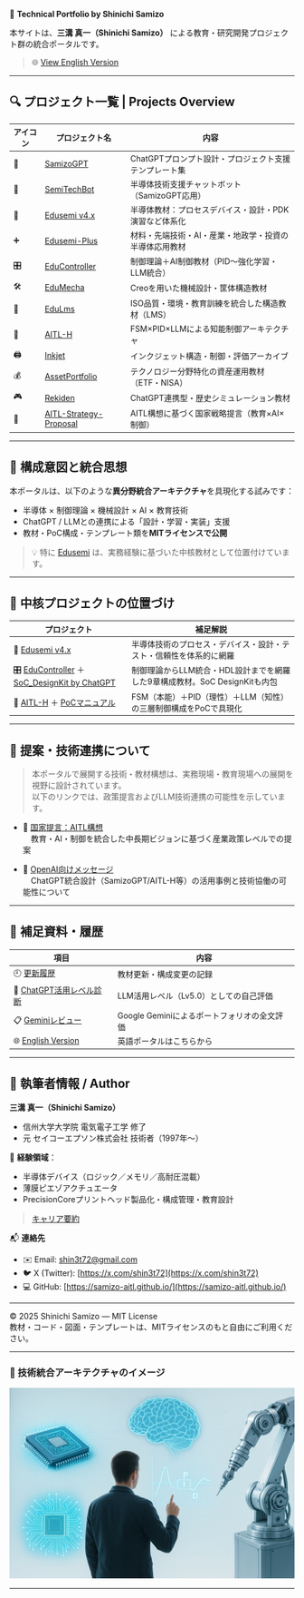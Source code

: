 🧠 **Technical Portfolio by Shinichi Samizo**

本サイトは、**三溝 真一（Shinichi Samizo）** による教育・研究開発プロジェクト群の統合ポータルです。

> 🌐 [View English Version](./en/index.md)

---

## 🔍 プロジェクト一覧 | Projects Overview

| アイコン | プロジェクト名 | 内容 |
|---------|----------------|------|
| 🧠 | [SamizoGPT](https://samizo-aitl.github.io/SamizoGPT/) | ChatGPTプロンプト設計・プロジェクト支援テンプレート集 |
| 📡 | [SemiTechBot](https://samizo-aitl.github.io/SamizoGPT_SemiTechBot/) | 半導体技術支援チャットボット（SamizoGPT応用） |
| 📘 | [Edusemi v4.x](https://samizo-aitl.github.io/Edusemi-v4x/) | 半導体教材：プロセスデバイス・設計・PDK演習など体系化 |
| ➕ | [Edusemi-Plus](https://samizo-aitl.github.io/Edusemi-Plus/) | 材料・先端技術・AI・産業・地政学・投資の半導体応用教材|
| 🎛️ | [EduController](https://samizo-aitl.github.io/EduController/) | 制御理論＋AI制御教材（PID〜強化学習・LLM統合） |
| 🛠️ | [EduMecha](https://samizo-aitl.github.io/EduMecha/) | Creoを用いた機械設計・筐体構造教材 |
| 🧠 | [EduLms](https://samizo-aitl.github.io/EduLms/) | ISO品質・環境・教育訓練を統合した構造教材（LMS） |
| 🤖 | [AITL-H](https://samizo-aitl.github.io/AITL-H/) | FSM×PID×LLMによる知能制御アーキテクチャ |
| 🖨️ | [Inkjet](https://samizo-aitl.github.io/Inkjet/) | インクジェット構造・制御・評価アーカイブ |
| 💰 | [AssetPortfolio](https://samizo-aitl.github.io/AssetPortfolio-StartGuide/) | テクノロジー分野特化の資産運用教材（ETF・NISA） |
| 🎮 | [Rekiden](https://samizo-aitl.github.io/Rekiden/) | ChatGPT連携型・歴史シミュレーション教材 |
| 🧩 | [AITL-Strategy-Proposal](https://samizo-aitl.github.io/AITL-Strategy-Proposal/) | AITL構想に基づく国家戦略提言（教育×AI×制御） |

---

## 🧩 構成意図と統合思想

本ポータルは、以下のような**異分野統合アーキテクチャ**を具現化する試みです：

- 半導体 × 制御理論 × 機械設計 × AI × 教育技術
- ChatGPT / LLMとの連携による「設計・学習・実装」支援
- 教材・PoC構成・テンプレート類を**MITライセンスで公開**

> 💡 特に [Edusemi](https://samizo-aitl.github.io/Edusemi-v4x/) は、実務経験に基づいた中核教材として位置付けています。

---

## 📘 中核プロジェクトの位置づけ

| プロジェクト | 補足解説 |
|-------------|----------|
| 📘 [Edusemi v4.x](https://samizo-aitl.github.io/Edusemi-v4x/) | 半導体技術のプロセス・デバイス・設計・テスト・信頼性を体系的に網羅 |
| 🎛️ [EduController](https://samizo-aitl.github.io/EduController/) ＋ [SoC_DesignKit by ChatGPT](https://samizo-aitl.github.io/EduController/SoC_DesignKit_by_ChatGPT/) | 制御理論からLLM統合・HDL設計までを網羅した9章構成教材。SoC DesignKitも内包 |
| 🤖 [AITL-H](https://samizo-aitl.github.io/AITL-H/) ＋ [PoCマニュアル](https://samizo-aitl.github.io/AITL-H/docs/) | FSM（本能）＋PID（理性）＋LLM（知性）の三層制御構成をPoCで具現化 |

---

## 🔗 提案・技術連携について

> 本ポータルで展開する技術・教材構想は、実務現場・教育現場への展開を視野に設計されています。  
> 以下のリンクでは、政策提言およびLLM技術連携の可能性を示しています。

- 🧩 [国家提言：AITL構想](https://samizo-aitl.github.io/AITL-Strategy-Proposal/)  
　教育・AI・制御を統合した中長期ビジョンに基づく産業政策レベルでの提案

- 🤝 [OpenAI向けメッセージ](./about/openai-message.md)  
　ChatGPT統合設計（SamizoGPT/AITL-H等）の活用事例と技術協働の可能性について

---

## 📄 補足資料・履歴

| 項目 | 内容 |
|------|------|
| 🕘 [更新履歴](./about/update.md) | 教材更新・構成変更の記録 |
| 🧠 [ChatGPT活用レベル診断](./about/chatgpt-skill-eval.md) | LLM活用レベル（Lv5.0）としての自己評価 |
| 📋 [Geminiレビュー](./about/gemini-review.md) | Google Geminiによるポートフォリオの全文評価 |
| 🌐 [English Version](./en/index.md) | 英語ポータルはこちらから |

---

## 👤 執筆者情報 / Author

**三溝 真一（Shinichi Samizo）**  
- 信州大学大学院 電気電子工学 修了  
- 元 セイコーエプソン株式会社 技術者（1997年〜）  

📌 **経験領域**：  
- 半導体デバイス（ロジック／メモリ／高耐圧混載）  
- 薄膜ピエゾアクチュエータ  
- PrecisionCoreプリントヘッド製品化・構成管理・教育設計
> [キャリア要約](./about/career-summary.md)

📬 **連絡先**
- ✉️ Email: [shin3t72@gmail.com](mailto:shin3t72@gmail.com)  
- 🐦 X (Twitter): [https://x.com/shin3t72](https://x.com/shin3t72)  
- 💻 GitHub: [https://samizo-aitl.github.io/](https://samizo-aitl.github.io/)

---

© 2025 Shinichi Samizo — MIT License  
教材・コード・図面・テンプレートは、MITライセンスのもと自由にご利用ください。

---

### 🔧 技術統合アーキテクチャのイメージ

![技術統合アーキテクチャ](./images/technology_architecture_realistic_version.png)

---
